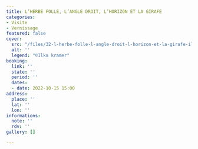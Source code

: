 ```yaml
---
title: L’HERBE FOLLE, L’ANGLE DROIT, L’HORIZON ET LA GIRAFE
categories:
- Visite
- Vernissage
featured: false
cover:
  src: "/files/32-l-herbe-folle-l-angle-droit-l-horizon-et-la-girafe-ilka-kramer.jpg"
  alt: ''
  legend: "©Ilka kramer"
booking:
  link: ''
  state: ''
  period: ''
  dates:
  - date: 2022-10-15 15:00
address:
  place: ''
  lat: ''
  lon: ''
informations:
  note: ''
  rdv: ''
gallery: []

---
```

